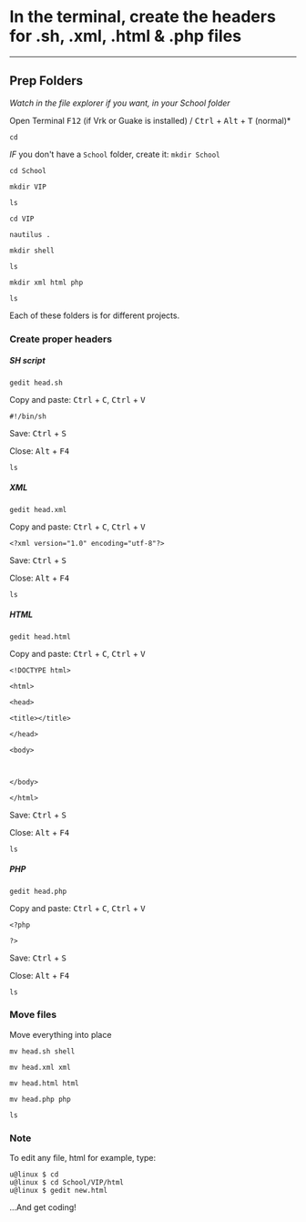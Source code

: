 # In the terminal, create the headers for .sh, .xml, .html & .php files

___

## Prep Folders

*Watch in the file explorer if you want, in your School folder*

Open Terminal <kbd>F12</kbd> (if Vrk or Guake is installed) / <kbd>Ctrl</kbd> + <kbd>Alt</kbd> + <kbd>T</kbd> (normal)*

`cd `

*IF* you don't have a `School` folder, create it: `mkdir School`

`cd School`

`mkdir VIP`

`ls`

`cd VIP`

`nautilus .`

`mkdir shell`

`ls`

`mkdir xml html php`

`ls`

Each of these folders is for different projects.

### Create proper headers

##### SH script

`gedit head.sh`

Copy and paste: <kbd>Ctrl</kbd> + <kbd>C</kbd>, <kbd>Ctrl</kbd> + <kbd>V</kbd>

`#!/bin/sh`

Save: <kbd>Ctrl</kbd> + <kbd>S</kbd>

Close: <kbd>Alt</kbd> + <kbd>F4</kbd>

`ls`

##### XML

`gedit head.xml`

Copy and paste: <kbd>Ctrl</kbd> + <kbd>C</kbd>, <kbd>Ctrl</kbd> + <kbd>V</kbd>

`<?xml version="1.0" encoding="utf-8"?>`

Save: <kbd>Ctrl</kbd> + <kbd>S</kbd>

Close: <kbd>Alt</kbd> + <kbd>F4</kbd>

`ls`

##### HTML

`gedit head.html`

Copy and paste: <kbd>Ctrl</kbd> + <kbd>C</kbd>, <kbd>Ctrl</kbd> + <kbd>V</kbd>

`<!DOCTYPE html>`

`<html>`

`<head>`

`<title></title>`

`</head>`

`<body>`

` `

`</body>`

`</html>`

Save: <kbd>Ctrl</kbd> + <kbd>S</kbd>

Close: <kbd>Alt</kbd> + <kbd>F4</kbd>

`ls`

##### PHP

`gedit head.php`

Copy and paste: <kbd>Ctrl</kbd> + <kbd>C</kbd>, <kbd>Ctrl</kbd> + <kbd>V</kbd>

`<?php`

`?>`

Save: <kbd>Ctrl</kbd> + <kbd>S</kbd>

Close: <kbd>Alt</kbd> + <kbd>F4</kbd>

`ls`

### Move files

Move everything into place

`mv head.sh shell`

`mv head.xml xml`

`mv head.html html`

`mv head.php php`

`ls`

### Note

To edit any file, html for example, type:

```console
u@linux $ cd 
u@linux $ cd School/VIP/html
u@linux $ gedit new.html
```

...And get coding!
